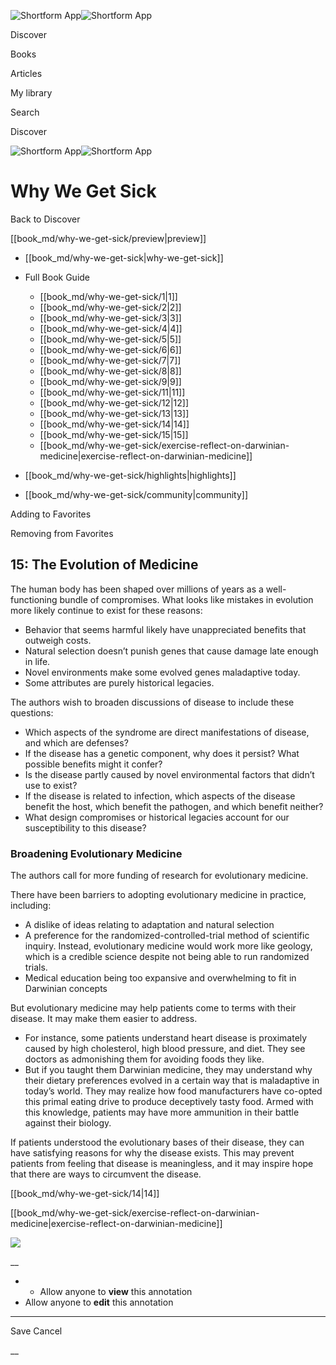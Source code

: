 ![Shortform App](/img/logo.36a2399e.svg)![Shortform App](/img/logo-dark.70c1b072.svg)

Discover

Books

Articles

My library

Search

Discover

![Shortform App](/img/logo.36a2399e.svg)![Shortform App](/img/logo-dark.70c1b072.svg)

# Why We Get Sick

Back to Discover

[[book_md/why-we-get-sick/preview|preview]]

  * [[book_md/why-we-get-sick|why-we-get-sick]]
  * Full Book Guide

    * [[book_md/why-we-get-sick/1|1]]
    * [[book_md/why-we-get-sick/2|2]]
    * [[book_md/why-we-get-sick/3|3]]
    * [[book_md/why-we-get-sick/4|4]]
    * [[book_md/why-we-get-sick/5|5]]
    * [[book_md/why-we-get-sick/6|6]]
    * [[book_md/why-we-get-sick/7|7]]
    * [[book_md/why-we-get-sick/8|8]]
    * [[book_md/why-we-get-sick/9|9]]
    * [[book_md/why-we-get-sick/11|11]]
    * [[book_md/why-we-get-sick/12|12]]
    * [[book_md/why-we-get-sick/13|13]]
    * [[book_md/why-we-get-sick/14|14]]
    * [[book_md/why-we-get-sick/15|15]]
    * [[book_md/why-we-get-sick/exercise-reflect-on-darwinian-medicine|exercise-reflect-on-darwinian-medicine]]
  * [[book_md/why-we-get-sick/highlights|highlights]]
  * [[book_md/why-we-get-sick/community|community]]



Adding to Favorites 

Removing from Favorites 

## 15: The Evolution of Medicine

The human body has been shaped over millions of years as a well-functioning bundle of compromises. What looks like mistakes in evolution more likely continue to exist for these reasons:

  * Behavior that seems harmful likely have unappreciated benefits that outweigh costs.
  * Natural selection doesn’t punish genes that cause damage late enough in life.
  * Novel environments make some evolved genes maladaptive today.
  * Some attributes are purely historical legacies.



The authors wish to broaden discussions of disease to include these questions:

  * Which aspects of the syndrome are direct manifestations of disease, and which are defenses?
  * If the disease has a genetic component, why does it persist? What possible benefits might it confer?
  * Is the disease partly caused by novel environmental factors that didn’t use to exist?
  * If the disease is related to infection, which aspects of the disease benefit the host, which benefit the pathogen, and which benefit neither?
  * What design compromises or historical legacies account for our susceptibility to this disease?



### Broadening Evolutionary Medicine

The authors call for more funding of research for evolutionary medicine.

There have been barriers to adopting evolutionary medicine in practice, including:

  * A dislike of ideas relating to adaptation and natural selection
  * A preference for the randomized-controlled-trial method of scientific inquiry. Instead, evolutionary medicine would work more like geology, which is a credible science despite not being able to run randomized trials.
  * Medical education being too expansive and overwhelming to fit in Darwinian concepts



But evolutionary medicine may help patients come to terms with their disease. It may make them easier to address.

  * For instance, some patients understand heart disease is proximately caused by high cholesterol, high blood pressure, and diet. They see doctors as admonishing them for avoiding foods they like. 
  * But if you taught them Darwinian medicine, they may understand why their dietary preferences evolved in a certain way that is maladaptive in today’s world. They may realize how food manufacturers have co-opted this primal eating drive to produce deceptively tasty food. Armed with this knowledge, patients may have more ammunition in their battle against their biology.



If patients understood the evolutionary bases of their disease, they can have satisfying reasons for why the disease exists. This may prevent patients from feeling that disease is meaningless, and it may inspire hope that there are ways to circumvent the disease.

[[book_md/why-we-get-sick/14|14]]

[[book_md/why-we-get-sick/exercise-reflect-on-darwinian-medicine|exercise-reflect-on-darwinian-medicine]]

![](https://bat.bing.com/action/0?ti=56018282&Ver=2&mid=ceec3246-05e9-457d-8385-94dfe487f439&sid=72e6e650642c11eeb2dd2161d176fe8d&vid=72e70890642c11eeb72d79fe7b6df2c6&vids=0&msclkid=N&pi=0&lg=en-US&sw=800&sh=600&sc=24&nwd=1&tl=Shortform%20%7C%20Book&p=https%3A%2F%2Fwww.shortform.com%2Fapp%2Fbook%2Fwhy-we-get-sick%2F15&r=&lt=960&evt=pageLoad&sv=1&rn=927177)

__

  *   * Allow anyone to **view** this annotation
  * Allow anyone to **edit** this annotation



* * *

Save Cancel

__



